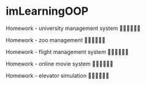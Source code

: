 # imLearningOOP


Homework - university management system 🫡🫡🫡🫡🫡🫡

Homework - zoo management 🫡🫡🫡🫡🫡🫡

Homework - flight management system 🫡🫡🫡🫡🫡🫡

Homework - online movie system 🫡🫡🫡🫡🫡🫡

Homework - elevator simulation 🫡🫡🫡🫡🫡🫡
